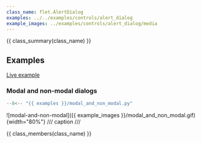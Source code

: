 ```yaml
---
class_name: flet.AlertDialog
examples: ../../examples/controls/alert_dialog
example_images: ../examples/controls/alert_dialog/media
---
```


{{ class_summary(class_name) }}

## Examples

[Live example](https://flet-controls-gallery.fly.dev/dialogs/alertdialog)

### Modal and non-modal dialogs

```python
--8<-- "{{ examples }}/modal_and_non_modal.py"
```

![modal-and-non-modal]({{ example_images }}/modal_and_non_modal.gif){width="80%"}
/// caption
///

{{ class_members(class_name) }}
